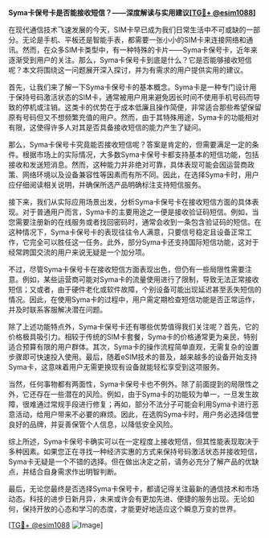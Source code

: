 **Syma卡保号卡是否能接收短信？——深度解读与实用建议[[TG💪+ @esim1088](https://t.me/s/esim1088)]**

在现代通信技术飞速发展的今天，SIM卡早已成为我们日常生活中不可或缺的一部分。无论是手机、平板还是智能手表，都需要一张小小的SIM卡来连接网络和通讯。然而，在众多SIM卡类型中，有一种特殊的卡片——Syma卡保号卡，近年来逐渐受到用户的关注。那么，Syma卡保号卡到底是什么？它是否能够接收短信呢？本文将围绕这一问题展开深入探讨，并为有需求的用户提供实用的建议。

首先，让我们来了解一下Syma卡保号卡的基本概念。Syma卡是一种专门设计用于保持号码激活状态的SIM卡，通常被用户用来避免因长时间不使用手机号码而导致的停机或注销。这类卡的优势在于成本低廉且操作简便，非常适合那些希望保留原有号码但又不想频繁充值的用户。然而，由于其特殊用途，Syma卡的功能相对有限，这使得许多人对其是否具备接收短信的能力产生了疑问。

那么，Syma卡保号卡究竟能否接收短信呢？答案是肯定的，但需要满足一定的条件。根据市场上的实际情况，大多数Syma卡保号卡都支持基本的短信功能，包括接收和发送短消息。然而，这种能力并非绝对可靠，具体表现可能会因运营商政策、网络环境以及设备兼容性等因素而有所不同。因此，在选择Syma卡时，用户应仔细阅读相关说明，并确保所选产品明确标注支持短信服务。

接下来，我们从实际应用场景出发，分析Syma卡保号卡在接收短信方面的具体表现。对于普通用户而言，Syma卡的主要用途之一便是接收验证码短信。例如，当您需要注册新的在线服务或者找回密码时，通常会收到一条包含验证码的短信。在这种情况下，Syma卡保号卡的表现往往令人满意，只要信号稳定且设备正常工作，它完全可以胜任这一任务。此外，部分Syma卡还支持国际短信功能，这对于经常跨国交流的用户来说无疑是一个加分项。

不过，尽管Syma卡保号卡在接收短信方面表现出色，但仍有一些局限性需要注意。例如，某些运营商可能对Syma卡的流量使用进行了限制，导致无法正常接收短信；又或者，由于硬件老化或软件故障，个别设备可能出现延迟甚至丢失短信的情况。因此，在使用Syma卡的过程中，用户需定期检查短信功能是否正常运作，并及时联系客服解决潜在问题。

除了上述功能特点外，Syma卡保号卡还有哪些优势值得我们关注呢？首先，它的价格极具吸引力。相较于传统的SIM卡套餐，Syma卡的价格通常更为亲民，特别适合预算有限的用户群体。其次，Syma卡的操作流程简单直观，无需复杂的设置步骤即可快速投入使用。最后，随着eSIM技术的普及，越来越多的设备开始支持Syma卡，这意味着用户无需更换现有设备就能轻松享受到这项服务。

当然，任何事物都有两面性，Syma卡保号卡也不例外。除了前面提到的局限性之外，它还存在一些潜在的风险。例如，由于Syma卡的功能较为单一，一旦发生故障，很难通过常规手段进行修复；再如，部分不法分子可能会利用Syma卡进行恶意活动，给用户带来不必要的麻烦。因此，在选购Syma卡时，用户务必选择信誉良好的品牌，并妥善保管个人信息，以降低安全风险。

综上所述，Syma卡保号卡确实可以在一定程度上接收短信，但其性能表现取决于多种因素。如果您正在寻找一种经济实惠的方式来保持号码激活状态并接收短信，Syma卡无疑是一个不错的选择。但在做出决定之前，请务必充分了解产品的优缺点，并结合自身需求作出明智判断。

最后，无论您最终是否选择Syma卡保号卡，都请记得关注最新的通信技术和市场动态。科技的进步日新月异，未来或许会有更加先进、便捷的服务出现。无论如何，保持开放的心态和学习的态度，才能更好地适应这个瞬息万变的世界。

[[TG💪+ @esim1088](https://t.me/s/esim1088) ![Image](https://i.postimg.cc/4NQfJmqS/Snipaste-2025-05-13-00-14-12.png)]